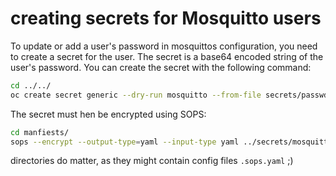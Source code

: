 # creating secrets for Mosquitto users

To update or add a user's password in mosquittos configuration, you need to create a secret for the user. The secret is a base64 encoded string of the user's password. You can create the secret with the following command:

```bash
cd ../../
oc create secret generic --dry-run mosquitto --from-file secrets/passwd -o yaml >secrets/mosquitto-passwd.yaml
```

The secret must hen be encrypted using SOPS:

```bash
cd manfiests/
sops --encrypt --output-type=yaml --input-type yaml ../secrets/mosquitto-passwd.yaml >mosquitto/sops-vault.yaml
```

directories do matter, as they might contain config files `.sops.yaml` ;)
